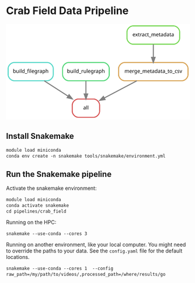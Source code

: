 
# Crab Field Data Pripeline

![DAG Image](./docs/rulegraph.svg)

## Install Snakemake

```
module load miniconda
conda env create -n snakemake tools/snakemake/environment.yml
```

## Run the Snakemake pipeline


Activate the snakemake environment:
```
module load miniconda
conda activate snakemake
cd pipelines/crab_field
```


Running on the HPC:
```
snakemake --use-conda --cores 3
```

Running on another environment, like your local computer. You might need to override the paths to your data.  See the `config.yaml` file for the default locations.
```
snakemake --use-conda --cores 1  --config raw_path=/my/path/to/videos/,processed_path=/where/results/go
```




